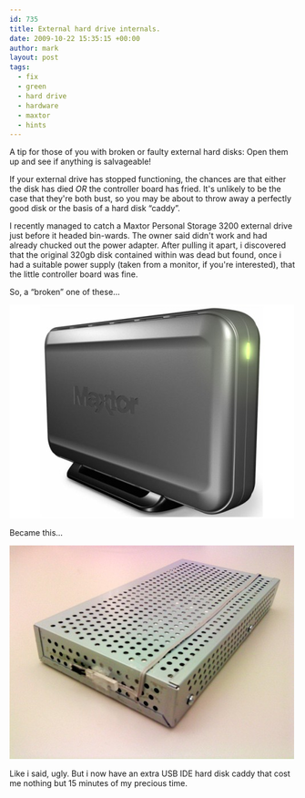 ```yaml
---
id: 735
title: External hard drive internals.
date: 2009-10-22 15:35:15 +00:00
author: mark
layout: post
tags:
  - fix
  - green
  - hard drive
  - hardware
  - maxtor
  - hints
---
```

A tip for those of you with broken or faulty external hard disks: Open them up and see if anything is salvageable!

If your external drive has stopped functioning, the chances are that either the disk has died _OR_ the controller board has fried. It's unlikely to be the case that they're both bust, so you may be about to throw away a perfectly good disk or the basis of a hard disk &#8220;caddy&#8221;.

I recently managed to catch a Maxtor Personal Storage 3200 external drive just before it headed bin-wards. The owner said didn't work and had already chucked out the power adapter. After pulling it apart, i discovered that the original 320gb disk contained within was dead but found, once i had a suitable power supply (taken from a monitor, if you're interested), that the little controller board was fine.

So, a &#8220;broken&#8221; one of these&#8230;

![Maxtor Personal Storage 3200](/images/fromwp/2009/10/maxtor_personalstorage_3200.jpg)

Became this&#8230;

![Markstor Personal Storage](/images/fromwp/2009/10/markstor-personal-storage.jpg)

Like i said, ugly. But i now have an extra USB IDE hard disk caddy that cost me nothing but 15 minutes of my precious time.
